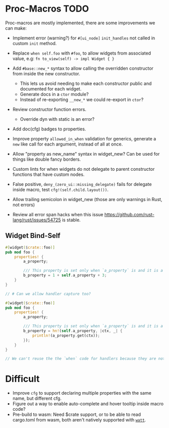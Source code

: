 # Proc-Macros TODO

Proc-macros are mostly implemented, there are some improvements we can make:

* Implement error (warning?) for `#[ui_node]` `init_handles` not called in custom `init` method.
* Replace `when self.foo` with `#foo`, to allow widgets from associated value, e.g: `fn to_view(self) -> impl Widget { }`
* Add `#base::new_*` syntax to allow calling the overridden constructor from inside the new constructor.
    - This lets us avoid needing to make each constructor public and documented for each widget.
    - Generate docs in a `ctor` module?
    - Instead of re-exporting `__new_*` we could re-export in `ctor`?

* Review constructor function errors.
    - Override dyn with static is an error?

* Add doc(cfg) badges to properties.
* Improve property `allowed_in_when` validation for generics, generate a `new` like call for each
  argument, instead of all at once.
* Allow "property as new_name" syntax in widget_new? Can be used for things like double fancy borders.
* Custom lints for when widgets do not delegate to parent constructor functions that have custom nodes.
* False positive, `deny_(zero_ui::missing_delegate)` fails for delegate inside macro, test `cfg!(self.child.layout())`.
* Allow trailing semicolon in widget_new (those are only warnings in Rust, not errors)

* Review all error span hacks when this issue https://github.com/rust-lang/rust/issues/54725 is stable.

## Widget Bind-Self

```rust
#[widget($crate::foo)]
pub mod foo {
    properties! {
        a_property;

        /// This property is set only when `a_property` is and it is a mapping of the a_property.
        b_property = 1 + self.a_property + 3;
    }
}

// # Can we allow handler capture too?

#[widget($crate::foo)]
pub mod foo {
    properties! {
        a_property;

        /// This property is set only when `a_property` is and it is a mapping of the a_property.
        b_property = hn!(self.a_property, |ctx, _| {
            println!(a_property.get(ctx));
        });
    }
}

// We can't reuse the the `when` code for handlers because they are not allowed in `when`.
```

# Difficult

* Improve `cfg` to support declaring multiple properties with the same name, but different cfg.
* Figure out a way to enable auto-complete and hover tooltip inside macro code?
* Pre-build to wasm: 
    Need $crate support, or to be able to read cargo.toml from wasm,
    both aren't natively supported with [`watt`](https://crates.io/crates/watt).